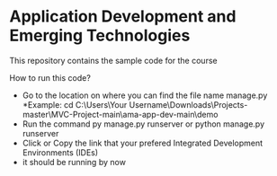 # Application Development and Emerging Technologies

This repository contains the sample code for the course

How to run this code?
- Go to the location on where you can find the file name manage.py
  *Example: cd C:\Users\Your Username\Downloads\Projects-master\MVC-Project-main\ama-app-dev-main\demo
- Run the command py manage.py runserver or python manage.py runserver
- Click or Copy the link that your prefered Integrated Development Environments (IDEs)
- it should be running by now
